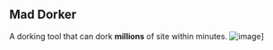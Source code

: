 ## Mad Dorker

A dorking tool that can dork **millions** of site within minutes.
![image](https://user-images.githubusercontent.com/86317606/139261651-21538d13-256d-4ad1-904a-e3739a270684.png)]


